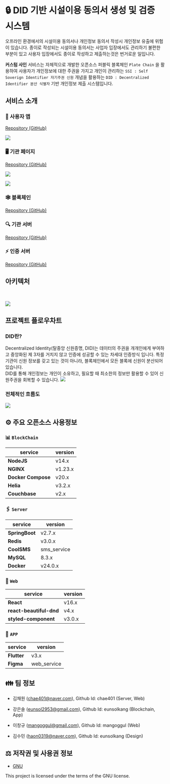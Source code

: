 # :lock: DID 기반 시설이용 동의서 생성 및 검증 시스템
오프라인 환경에서의 시설이용 동의서나 개인정보 동의서 작성시 개인정보 유출에 위험이 있습니다. 
종이로 작성되는 시설이용 동의서는 사업자 입장에서도 관리하기 불편한 부분이 있고 사용자 입장에서도 종이로 작성하고 제출하는것은 번거로운 일입니다. 

**커스텀 사인** 서비스는 자체적으로 개발한 오픈소스 퍼블릭 블록체인 	`Plate Chain` 을 활용하여 
사용자가 개인정보에 대한 주권을 가지고 개인이 관리하는 `SSI : Self Soverign Identifier 자기주권 신원` 개념을 활용하는  `DID : Decentralized Identifier 분산 식별자`  기반 개인정보 제출 시스템입니다.

## 서비스 소개
### 📱 사용자 앱
[Repository (GitHub)](https://github.com/2023-oss/OSS-APP)
<p>
<img src="https://user-images.githubusercontent.com/22852287/265966811-21446caf-4c1e-4e1a-b366-91f08a0a686d.png">
</p>

### 🖥️ 기관 페이지
[Repository (GitHub)](https://github.com/2023-oss/OSS-WEB)
<p>
<img src="https://github.com/2023-oss/OSS-WEB/assets/102888719/6a0ad2c5-1476-43f1-9a90-a124aab8376a">
</p>
<p>
<img src="https://github.com/2023-oss/OSS-WEB/assets/102888719/ad414a3e-ce1f-4f4e-a886-cf741eeaa27b">
</p>

### 🕸️ 블록체인

[Repository (GitHub)](https://github.com/2023-oss/OSS-PLATECHAIN)
### :mag: 기관 서버

[Repository (GitHub)](https://github.com/2023-oss/OSS-BACKEND)

### ⚡ 인증 서버
[Repository (GitHub)](https://github.com/2023-oss/OSS-ISSUER)


## 아키텍처
<br/>

![](https://user-images.githubusercontent.com/22852287/265968000-09658fac-4e28-4456-81d3-d64959ce978c.png)

## 프로젝트 플로우차트
### DID란?
Decentralized Identity(탈중앙 신원증명, DID)는 데이터의 주권을 개개인에게 부여하고 중앙화된 제 3자를 거치지 않고 인증에 성공할 수 있는 차세대 인증방식 입니다. 특정 기관이 신원 정보를 갖고 있는 것이 아니라, 블록체인에서 모든 블록에 신원이 분산되어 있습니다. <br/>
DID를 통해 개인정보는 개인이 소유하고, 필요할 때 최소한의 정보만 활용할 수 있어 신원주권을 회복할 수 있습니다.
![](https://user-images.githubusercontent.com/83829352/266076494-7cd11b21-a114-434e-89b6-7890774c0506.png)

### 전체적인 흐름도
![](https://user-images.githubusercontent.com/83829352/266094215-16944ccc-321e-4531-974f-0148fe998f71.png)

## ⚙️ 주요 오픈소스 사용정보
### 📊 `BlockChain`

|service|version|
|--|--|
|**NodeJS**|v14.x|
|**NGINX**|v1.23.x|
|**Docker Compose**|v20.x|
|**Helia**|v3.2.x|
|**Couchbase**|v2.x|

### 🖇  `Server`

|service|version|
|--|--|
|**SpringBoot**|v2.7.x|
|**Redis**|v3.0.x|
|**CoolSMS**|sms_service|
|**MySQL**|8.3.x|
|**Docker**|v24.0.x|


### 🚏 `Web`
|service|version|
|--|--|
|**React**|v16.x|
|**react-beautiful-dnd**|v4.x|
|**styled-component**|v3.0.x|

### 📱 `APP`

|service|version|
|--|--|
|**Flutter**|v3.x|
|**Figma**|web_service|

## 👪 팀 정보
- 김채원 (chae401@naver.com), Github Id: chae401 (Server, Web)

- 강은솔 (eunsol2953@gmail.com), Github Id: eunsolkang (Blockchain, App)

- 이창규 (mangoggul@gmail.com), Github Id: mangoggul (Web)

- 김수민 (haon0319@naver.com), Github Id: eunsolkang (Design)

## ⚖️ 저작권 및 사용권 정보

* [GNU]([https://github.com/osamhack2022/CLOUD_APP_IOT_KeepYourEndeavor_Moment/blob/main/LICENSE](https://github.com/2023-oss/.github/blob/main/LICENSE))

This project is licensed under the terms of the GNU license.
